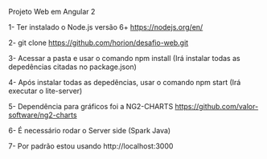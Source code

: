Projeto Web em Angular 2

1- Ter instalado o Node.js versão 6+
https://nodejs.org/en/

2- git clone https://github.com/horion/desafio-web.git

3- Acessar a pasta e usar o comando npm install
  (Irá instalar todas as depedências citadas no package.json)
  
4- Após instalar todas as depedências, usar o comando npm start
  (Irá executar o lite-server)
  
5- Dependência para gráficos foi a NG2-CHARTS
  https://github.com/valor-software/ng2-charts

6- É necessário rodar o Server side (Spark Java)

7- Por padrão estou usando http://localhost:3000
